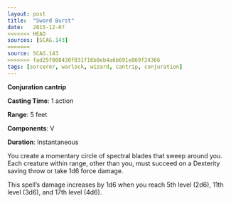 ```yaml
---
layout: post
title:  "Sword Burst"
date:   2015-12-07
<<<<<<< HEAD
sources: [SCAG.143]
=======
source: SCAG.143
>>>>>>> fad25f008430f031f16b0eb4a6b691e869f24366
tags: [sorcerer, warlock, wizard, cantrip, conjuration]
---
```


**Conjuration cantrip**

**Casting Time**: 1 action

**Range**: 5 feet

**Components**: V

**Duration**: Instantaneous

You create a momentary circle of spectral blades that sweep around you. Each creature within range, other than you, must succeed on a Dexterity saving throw or take 1d6 force damage.

This spell’s damage increases by 1d6 when you reach 5th level (2d6), 11th level (3d6), and 17th level (4d6).
